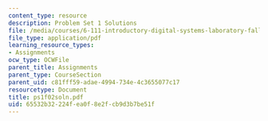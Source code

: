 ```yaml
---
content_type: resource
description: Problem Set 1 Solutions
file: /media/courses/6-111-introductory-digital-systems-laboratory-fall-2002/65532b32224fea0f8e2fcb9d3b7be51f_ps1f02soln.pdf
file_type: application/pdf
learning_resource_types:
- Assignments
ocw_type: OCWFile
parent_title: Assignments
parent_type: CourseSection
parent_uid: c81fff59-adae-4994-734e-4c3655077c17
resourcetype: Document
title: ps1f02soln.pdf
uid: 65532b32-224f-ea0f-8e2f-cb9d3b7be51f
---
```

